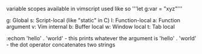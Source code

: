 
variable scopes available in vimscript
used like so 
'''let g:var = "xyz"'''

g: Global
s: Script-local (like "static" in C)
l: Function-local
a: Function argument
v: Vim internal
b: Buffer local
w: Window local
t: Tab local


:echom 'hello' . 'world'                         - this prints whatever the argument is
'hello' . 'world'                                - the dot operator concatenates two strings 

